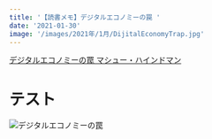 ```yaml
---
title: '【読書メモ】デジタルエコノミーの罠 '
date: '2021-01-30'
image: '/images/2021年/1月/DijitalEconomyTrap.jpg'
---
```


[デジタルエコノミーの罠   マシュー・ハインドマン](https://www.amazon.co.jp/dp/4757123779/ref=cm_sw_r_tw_dp_HQ5bGb3XYB6VF)

# テスト

![デジタルエコノミーの罠](/images/2021年/1月/DijitalEconomyTrap.jpg)